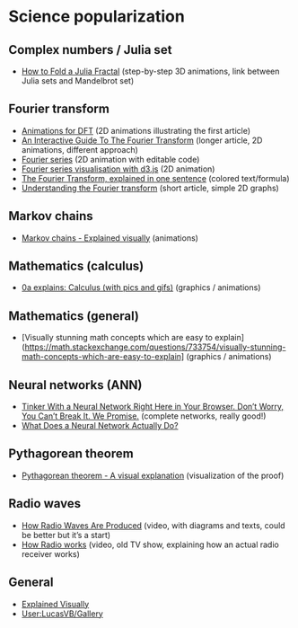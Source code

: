 # Science popularization

## Complex numbers / Julia set

* [How to Fold a Julia Fractal](http://acko.net/blog/how-to-fold-a-julia-fractal/) (step-by-step 3D animations, link between Julia sets and Mandelbrot set)

## Fourier transform

* [Animations for DFT](https://web.archive.org/web/20130629212941/http://fixplz.blourp.com/blog/=dfts) (2D animations illustrating the first article)
* [An Interactive Guide To The Fourier Transform](https://betterexplained.com/articles/an-interactive-guide-to-the-fourier-transform/) (longer article, 2D animations, different approach)
* [Fourier series](http://codepen.io/anon/pen/jPGJMK) (2D animation with editable code)
* [Fourier series visualisation with d3.js](http://bl.ocks.org/jinroh/7524988) (2D animation)
* [The Fourier Transform, explained in one sentence](http://blog.revolutionanalytics.com/2014/01/the-fourier-transform-explained-in-one-sentence.html) (colored text/formula)
* [Understanding the Fourier transform](https://archive.is/ulPFk) (short article, simple 2D graphs)

## Markov chains

* [Markov chains - Explained visually](http://setosa.io/ev/markov-chains/) (animations)

## Mathematics (calculus)

* [0a explains: Calculus (with pics and gifs)](http://0a.io/calculus-explained) (graphics / animations)

## Mathematics (general)

* [Visually stunning math concepts which are easy to explain](https://math.stackexchange.com/questions/733754/visually-stunning-math-concepts-which-are-easy-to-explain] (graphics / animations)

## Neural networks (ANN)

* [Tinker With a Neural Network Right Here in Your Browser. Don’t Worry, You Can’t Break It. We Promise.](http://playground.tensorflow.org/) (complete networks, really good!)
* [What Does a Neural Network Actually Do?](http://moalquraishi.wordpress.com/2014/05/25/what-does-a-neural-network-actually-do/)

## Pythagorean theorem

* [Pythagorean theorem - A visual explanation](http://setosa.io/pythagorean/) (visualization of the proof)

## Radio waves

* [How Radio Waves Are Produced](https://www.youtube.com/watch?v=aAcDM2ypBfE) (video, with diagrams and texts, could be better but it’s a start)
* [How Radio works](https://www.youtube.com/watch?v=kifC0HsYRy4) (video, old TV show, explaining how an actual radio receiver works)

## General

* [Explained Visually](http://setosa.io/ev/)
* [User:LucasVB/Gallery](https://en.wikipedia.org/wiki/User:LucasVB/Gallery)
